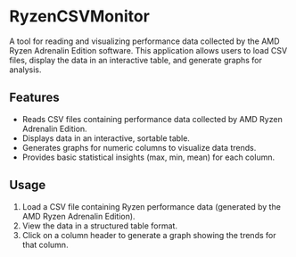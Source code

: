 # RyzenCSVMonitor

A tool for reading and visualizing performance data collected by the AMD Ryzen Adrenalin Edition software. This application allows users to load CSV files, display the data in an interactive table, and generate graphs for analysis.

## Features
- Reads CSV files containing performance data collected by AMD Ryzen Adrenalin Edition.
- Displays data in an interactive, sortable table.
- Generates graphs for numeric columns to visualize data trends.
- Provides basic statistical insights (max, min, mean) for each column.

## Usage
1. Load a CSV file containing Ryzen performance data (generated by the AMD Ryzen Adrenalin Edition).
2. View the data in a structured table format.
3. Click on a column header to generate a graph showing the trends for that column.
